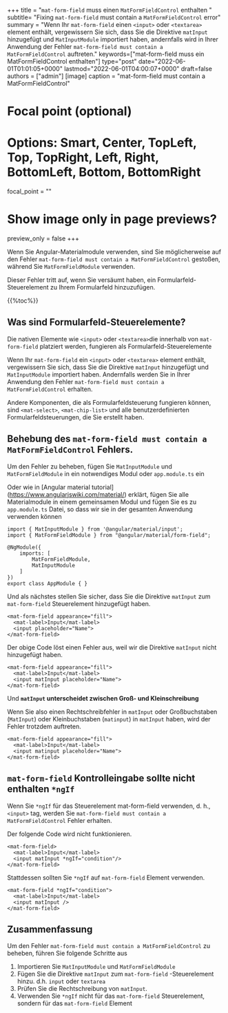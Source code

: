 +++
title   = "`mat-form-field` muss einen `MatFormFieldControl` enthalten "
subtitle= "Fixing `mat-form-field` must contain a `MatFormFieldControl` error"
summary = "Wenn Ihr `mat-form-field` einen `<input>` oder `<textarea>` element enthält, vergewissern Sie sich, dass Sie die Direktive `matInput` hinzugefügt und `MatInputModule` importiert haben, andernfalls wird in Ihrer Anwendung der Fehler `mat-form-field must contain a MatFormFieldControl` auftreten."
keywords=["mat-form-field muss ein MatFormFieldControl enthalten"]
type="post"
date="2022-06-01T01:01:05+0000"
lastmod="2022-06-01T04:00:07+0000"
draft=false
authors = ["admin"]
[image]
  caption = "mat-form-field must contain a MatFormFieldControl"

  # Focal point (optional)
  # Options: Smart, Center, TopLeft, Top, TopRight, Left, Right, BottomLeft, Bottom, BottomRight
  focal_point = ""

  # Show image only in page previews?
  preview_only = false
+++

Wenn Sie Angular-Materialmodule verwenden, sind Sie möglicherweise auf den Fehler `mat-form-field must contain a MatFormFieldControl` gestoßen, während Sie `MatFormFieldModule` verwenden.

Dieser Fehler tritt auf, wenn Sie versäumt haben, ein Formularfeld-Steuerelement zu Ihrem Formularfeld hinzuzufügen.

{{%toc%}}

## Was sind Formularfeld-Steuerelemente? 

Die nativen Elemente wie `<input>` oder `<textarea>`die innerhalb von `mat-form-field` platziert werden, fungieren als Formularfeld-Steuerelemente 

Wenn Ihr `mat-form-field` ein `<input>` oder `<textarea>` element enthält, vergewissern Sie sich, dass Sie die Direktive `matInput` hinzugefügt und `MatInputModule` importiert haben. Andernfalls werden Sie in Ihrer Anwendung den Fehler `mat-form-field must contain a MatFormFieldControl` erhalten.

Andere Komponenten, die als Formularfeldsteuerung fungieren können, sind `<mat-select>`, `<mat-chip-list>` und alle benutzerdefinierten Formularfeldsteuerungen, die Sie erstellt haben.


## Behebung des `mat-form-field must contain a MatFormFieldControl` Fehlers.

Um den Fehler zu beheben, fügen Sie `MatInputModule` und `MatFormFieldModule` in ein notwendiges Modul oder `app.module.ts` ein 

Oder wie in [Angular material tutorial] (https://www.angularjswiki.com/material/) erklärt, fügen Sie alle Materialmodule in einem gemeinsamen Modul und fügen Sie es zu `app.module.ts` Datei, so dass wir sie in der gesamten Anwendung verwenden können 

```
import { MatInputModule } from '@angular/material/input';
import { MatFormFieldModule } from "@angular/material/form-field";

@NgModule({
    imports: [
        MatFormFieldModule,
        MatInputModule
    ]
})
export class AppModule { }

```

Und als nächstes stellen Sie sicher, dass Sie die Direktive `matInput` zum `mat-form-field` Steuerelement hinzugefügt haben.

```
<mat-form-field appearance="fill">
  <mat-label>Input</mat-label>
  <input placeholder="Name">
</mat-form-field>
```

Der obige Code löst einen Fehler aus, weil wir die Direktive `matInput` nicht hinzugefügt haben.

```
<mat-form-field appearance="fill">
  <mat-label>Input</mat-label>
  <input matInput placeholder="Name">
</mat-form-field>
```

Und **`matInput` unterscheidet zwischen Groß- und Kleinschreibung** 

Wenn Sie also einen Rechtschreibfehler in `matInput` oder Großbuchstaben (`MatInput`) oder Kleinbuchstaben (`matinput`) in `matInput` haben, wird der Fehler trotzdem auftreten.

```
<mat-form-field appearance="fill">
  <mat-label>Input</mat-label>
  <input matinput placeholder="Name">
</mat-form-field>
```

## `mat-form-field` Kontrolleingabe sollte nicht enthalten `*ngIf`

Wenn Sie `*ngIf` für das Steuerelement mat-form-field verwenden, d. h., `<input>` tag, werden Sie `mat-form-field must contain a MatFormFieldControl` Fehler erhalten.

Der folgende Code wird nicht funktionieren.

```
<mat-form-field>
  <mat-label>Input</mat-label>
  <input matInput *ngIf="condition"/>
</mat-form-field>
```

Stattdessen sollten Sie `*ngIf` auf `mat-form-field` Element verwenden.

```
<mat-form-field *ngIf="condition">
  <mat-label>Input</mat-label>
  <input matInput />
</mat-form-field>

```

## Zusammenfassung

Um den Fehler `mat-form-field must contain a MatFormFieldControl` zu beheben, führen Sie folgende Schritte aus

1. Importieren Sie `MatInputModule` und `MatFormFieldModule` 
2. Fügen Sie die Direktive `matInput` zum `mat-form-field` -Steuerelement hinzu. d.h. `input` oder `textarea`
3. Prüfen Sie die Rechtschreibung von `matInput`.
4. Verwenden Sie `*ngIf` nicht für das `mat-form-field` Steuerelement, sondern für das `mat-form-field` Element

